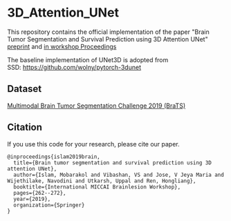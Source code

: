 # 3D_Attention_UNet
This repository contains the official implementation of the paper "Brain Tumor Segmentation and Survival
Prediction using 3D Attention UNet" [preprint](https://arxiv.org/pdf/2104.00985.pdf) and [in workshop Proceedings](https://link.springer.com/chapter/10.1007/978-3-030-46640-4_25)<br>

The baseline implementation of UNet3D is adopted from<br>
SSD: https://github.com/wolny/pytorch-3dunet<br>

## Dataset
[Multimodal Brain Tumor Segmentation Challenge 2019 (BraTS)](https://www.med.upenn.edu/cbica/brats2019/data.html)<br>

## Citation
If you use this code for your research, please cite our paper.

```
@inproceedings{islam2019brain,
  title={Brain tumor segmentation and survival prediction using 3D attention UNet},
  author={Islam, Mobarakol and Vibashan, VS and Jose, V Jeya Maria and Wijethilake, Navodini and Utkarsh, Uppal and Ren, Hongliang},
  booktitle={International MICCAI Brainlesion Workshop},
  pages={262--272},
  year={2019},
  organization={Springer}
}
```